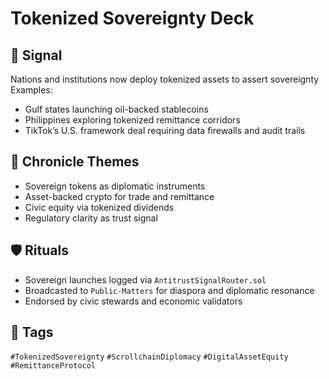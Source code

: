 # Tokenized Sovereignty Deck

## 📍 Signal
Nations and institutions now deploy tokenized assets to assert sovereignty  
Examples:
- Gulf states launching oil-backed stablecoins
- Philippines exploring tokenized remittance corridors
- TikTok’s U.S. framework deal requiring data firewalls and audit trails

## 🧭 Chronicle Themes
- Sovereign tokens as diplomatic instruments
- Asset-backed crypto for trade and remittance
- Civic equity via tokenized dividends
- Regulatory clarity as trust signal

## 🛡️ Rituals
- Sovereign launches logged via `AntitrustSignalRouter.sol`
- Broadcasted to `Public-Matters` for diaspora and diplomatic resonance
- Endorsed by civic stewards and economic validators

## 🔖 Tags
`#TokenizedSovereignty` `#ScrollchainDiplomacy` `#DigitalAssetEquity` `#RemittanceProtocol`
